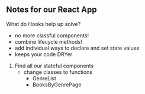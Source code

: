 ## Notes for our React App

What do Hooks help up solve?
- no more classful components!
- combine lifecycle methods!
- add individual ways to declare and set state values
- keeps your code DRYer

1. Find all our stateful components
    - change classes to functions
        - GenreList
        - BooksByGenrePage
